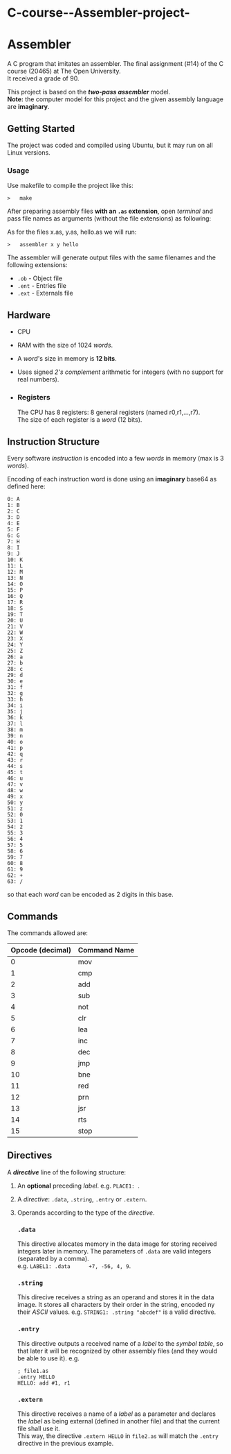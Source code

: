 # C-course--Assembler-project-
# Assembler
A C program that imitates an assembler. 
The final assignment (#14) of the C course (20465) at The Open University.  
It received a grade of 90.

This project is based on the **_two-pass assembler_** model.  
**Note:** the computer model for this project and the given assembly language are **imaginary**.

## Getting Started

The project was coded and compiled using Ubuntu, but it may run on all Linux versions.

### Usage

Use makefile to compile the project like this:
```
>   make
```

After preparing assembly files **with an `.as` extension**, open *terminal* and pass file names as arguments (without the file extensions) as following:

As for the files x.as, y.as, hello.as we will run:
```
>   assembler x y hello
```
The assembler will generate output files with the same filenames and the following extensions:  
- `.ob` - Object file
- `.ent` - Entries file
- `.ext` - Externals file

## Hardware
- CPU
- RAM with the size of 1024 *words*.
- A *word*'s size in memory is **12 bits**.
- Uses signed *2's complement* arithmetic for integers (with no support for real numbers).

-  ### Registers
   The CPU has 8 registers: 8 general registers (named r0,r1,...,r7).  
   The size of each register is a *word* (12 bits).  
  
  ## Instruction Structure
  Every software *instruction* is encoded into a few *words* in memory (max is 3 *words*).

  Encoding of each instruction word is done using an **imaginary** base64 as defined here:
  ```
0: A   
1: B
2: C
3: D
4: E
5: F
6: G
7: H
8: I
9: J
10: K
11: L
12: M
13: N
14: O
15: P
16: Q
17: R
18: S
19: T
20: U
21: V
22: W
23: X
24: Y
25: Z
26: a
27: b
28: c
29: d
30: e
31: f
32: g
33: h 
34: i
35: j
36: k
37: l
38: m
39: n
40: o
41: p
42: q
43: r 
44: s
45: t
46: u
47: v
48: w
49: x
50: y
51: z
52: 0 
53: 1
54: 2
55: 3
56: 4
57: 5
58: 6
59: 7
60: 8
61: 9
62: +
63: /
```
so that each *word* can be encoded as 2 digits in this base.

## Commands
The commands allowed are:

| Opcode (decimal) | Command Name |
| ---------------- | ------------ |
|	0	|	mov	|
|	1	|	cmp	|
|	2	|	add	|
|	3	|	sub	|
|	4	|	not	|
|	5	|	clr	|
|	6	|	lea	|
|	7	|	inc	|
|	8	|	dec	|
|	9	|	jmp	|
|	10	|	bne	|
|	11	|	red	|
|	12	|	prn	|
|	13	|	jsr	|
|	14	|	rts	|
|	15	|	stop	|


## Directives
A **_directive_** line of the following structure:

1. An **optional** preceding *label*. e.g. `PLACE1: `.
2. A _directive_: `.data`, `.string`, `.entry` or `.extern`.
3. Operands according to the type of the *directive*.

    ### `.data`
   This directive allocates memory in the data image for storing received integers later in memory.
   The parameters of `.data` are valid integers (separated by a comma).  
   e.g. `LABEL1: .data      +7, -56, 4, 9`.
   
   ### `.string`
   This direcive receives a string as an operand and stores it in the data image. It stores all characters by their order in the string, encoded ny their *ASCII* values.
   e.g. `STRING1: .string "abcdef"` is a valid directive.

   ### `.entry`
   This directive outputs a received name of a *label* to the *symbol table*, so that later it will be recognized by other assembly files (and they would be able to use it).
   e.g. 
   ```
   ; file1.as
   .entry HELLO
   HELLO: add #1, r1 
   ```
   ### `.extern`
   This directive receives a name of a *label* as a parameter and declares the *label* as being external (defined in another file) and that the current file shall use it.  
   This way, the directive `.extern HELLO` in `file2.as` will match the `.entry` directive in the previous example.
